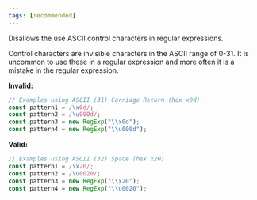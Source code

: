 ```yaml
---
tags: [recommended]
---
```


Disallows the use ASCII control characters in regular expressions.

Control characters are invisible characters in the ASCII range of 0-31. It is
uncommon to use these in a regular expression and more often it is a mistake in
the regular expression.

**Invalid:**

```typescript
// Examples using ASCII (31) Carriage Return (hex x0d)
const pattern1 = /\x0d/;
const pattern2 = /\u000d/;
const pattern3 = new RegExp("\\x0d");
const pattern4 = new RegExp("\\u000d");
```

**Valid:**

```typescript
// Examples using ASCII (32) Space (hex x20)
const pattern1 = /\x20/;
const pattern2 = /\u0020/;
const pattern3 = new RegExp("\\x20");
const pattern4 = new RegExp("\\u0020");
```
